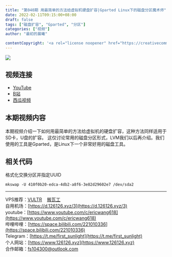 ```yaml
---
title: "第040期 用最简单的方法给虚拟机硬盘扩容|Gparted Linux下的磁盘分区魔术师"
date: 2022-02-11T09:15:00+08:00
draft: false
tags: ["磁盘扩容", "Gparted", "分区"]
categories: ["视频"]
author: "最初的晨曦"

contentCopyright: '<a rel="license noopener" href="https://creativecommons.org/licenses/by-nc-sa/4.0/deed.zh" target="_blank">本文章采用 CC BY-NC-SA 4.0 许可协议</a>'
---
```


![](../../images/040/0.jpg)
	
## 视频连接
- [YouTube](https://www.youtube.com/watch?v=-5EgeD_B_PQ)
- [B站](https://www.bilibili.com/video/BV1mr4y1h76a/)
- [西瓜视频](https://www.ixigua.com/7063302423112221198)

## 本期视频内容

本期视频介绍一下如何用最简单的方法给虚拟机的硬盘扩容，这种方法同样适用于SD卡，U盘的扩容。
这仅讨论常用的磁盘分区形式，LVM我们以后再介绍。我们使用的工具是Gparted，是Linux下一个非常好用的磁盘工具。

## 相关代码

格式化交换分区并指定UUID
```
mkswap -U 410f0b20-edca-4db2-a8f6-3e82d29602e7 /dev/sda2
```


---

VPS推荐：[VULTR](https://www.vultr.com/?ref=9742814)&nbsp;&nbsp;&nbsp;&nbsp;[搬瓦工](https://bwh81.net/aff.php?aff=73687)  
自用机场：[https://d.126126.xyz/3](https://d.126126.xyz/3)  
youtube：[https://www.youtube.com/c/ericwang618](https://www.youtube.com/c/ericwang618)  
哔哩哔哩：[https://space.bilibili.com/221010336](https://space.bilibili.com/221010336)  
Telegram：[https://t.me/first_sunlight](https://t.me/first_sunlight)  
个人网站：[https://www.126126.xyz](https://www.126126.xyz)  
合作邮箱：fs104300@outlook.com